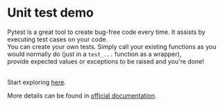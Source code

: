 # Unit test demo

Pytest is a great tool to create bug-free code every time.
It assists by executing test cases on your code.<br>
You can create your own tests.
Simply call your existing functions as you would normally do (just in a `test_...` function as a wrapper),<br>
provide expected values or exceptions to be raised and you're done!<br><br>

Start exploring <a href="https://github.com/rusheelshukla/unit-test-demo/blob/main/test_cases.py">here</a>.<br>

More details can be found in <a href="https://docs.pytest.org/">official documentation</a>.
